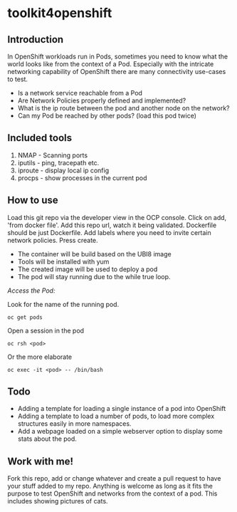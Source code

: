 # toolkit4openshift

## Introduction
In OpenShift workloads run in Pods, sometimes you need to know what the world looks like from the context of a Pod. Especially with the intricate networking capability of OpenShift there are many connectivity use-cases to test.

- Is a network service reachable from a Pod
- Are Network Policies properly defined and implemented?
- What is the ip route between the pod and another node on the network?
- Can my Pod be reached by other pods? (load this pod twice)


## Included tools
1. NMAP - Scanning ports
2. iputils - ping, tracepath etc.
3. iproute - display local ip config
4. procps - show processes in the current pod


## How to use
Load this git repo via the developer view in the OCP console. Click on add, 'from docker file'.
Add this repo url, watch it being validated. Dockerfile should be just Dockerfile.
Add labels where you need to invite certain network policies.
Press create.

- The container will be build based on the UBI8 image
- Tools will be installed with yum
- The created image will be used to deploy a pod
- The pod will stay running due to the while true loop.

_Access the Pod:_

Look for the name of the running pod.

```oc get pods```

Open a session in the pod

```oc rsh <pod>```

Or the more elaborate

```oc exec -it <pod> -- /bin/bash ```

## Todo

- Adding a template for loading a single instance of a pod into OpenShift
- Adding a template to load a number of pods, to load more complex structures easily in more namespaces.
- Add a webpage loaded on a simple webserver option to display some stats about the pod.

## Work with me!
Fork this repo, add or change whatever and create a pull request to have your stuff added to my repo.
Anything is welcome as long as it fits the purpose to test OpenShift and networks from the context of a pod.
This includes showing pictures of cats.
